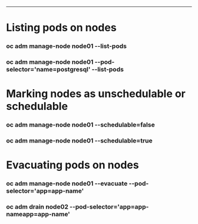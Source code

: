 ---
# Listing pods on nodes

### oc adm manage-node node01 --list-pods
### oc adm manage-node node01 --pod-selector='name=postgresql' --list-pods

# Marking nodes as unschedulable or schedulable

### oc adm manage-node node01 --schedulable=false
### oc adm manage-node node01 --schedulable=true

# Evacuating pods on nodes

### oc adm manage-node  node01 --evacuate --pod-selector='app=app-name'
### oc adm drain node02 --pod-selector='app=app-nameapp=app-name'
